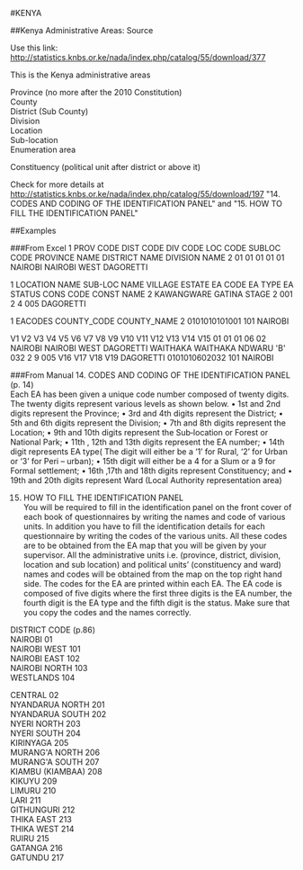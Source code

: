 #KENYA

##Kenya Administrative Areas: Source

Use this link: http://statistics.knbs.or.ke/nada/index.php/catalog/55/download/377    

This is the Kenya administrative areas   

Province (no more after the 2010 Constitution)   
County   
District (Sub County)    
Division   
Location   
Sub-location   
Enumeration area   
 
Constituency (political unit after district or above it)   

Check for more details at http://statistics.knbs.or.ke/nada/index.php/catalog/55/download/197 "14.    
CODES AND CODING OF THE IDENTIFICATION PANEL" and "15. HOW TO FILL THE IDENTIFICATION PANEL"   


##Examples

###From Excel
1 PROV CODE DIST CODE DIV CODE LOC CODE SUBLOC CODE PROVINCE NAME DISTRICT NAME DIVISION NAME
2        01        01       01       01          01       NAIROBI  NAIROBI WEST     DAGORETTI

1 LOCATION NAME SUB-LOC NAME VILLAGE ESTATE EA CODE EA TYPE EA STATUS CONS CODE CONST NAME
2    KAWANGWARE       GATINA        STAGE 2     001       2         4       005  DAGORETTI

1       EACODES COUNTY_CODE COUNTY_NAME
2 0101010101001         101     NAIROBI


V1 V2 V3 V4 V5      V6           V7        V8       V9      V10        V11 V12 V13 V14 V15
01 01 01 06 02 NAIROBI NAIROBI WEST DAGORETTI WAITHAKA WAITHAKA NDWARU 'B' 032   2   9 005
      V16           V17 V18     V19
DAGORETTI 0101010602032 101 NAIROBI


###From Manual
14. CODES AND CODING OF THE IDENTIFICATION PANEL (p. 14)   
Each EA has been given a unique code number composed of twenty digits. The
twenty digits represent various levels as shown below.
• 1st and 2nd digits represent the Province;
• 3rd and 4th digits represent the District;
• 5th and 6th digits represent the Division;
• 7th and 8th digits represent the Location;
• 9th and 10th digits represent the Sub‐location or Forest or National Park;
• 11th , 12th and 13th digits represent the EA number;
• 14th digit represents EA type( The digit will either be a ‘1’ for Rural, ‘2’ for Urban
or ‘3’ for Peri – urban);
• 15th digit will either be a 4 for a Slum or a 9 for Formal settlement;
• 16th ,17th and 18th digits represent Constituency; and
• 19th and 20th digits represent Ward (Local Authority representation area) 

15. HOW TO FILL THE IDENTIFICATION PANEL   
You will be required to fill in the identification panel on the front cover of each book
of questionnaires by writing the names and code of various units. In addition you
have to fill the identification details for each questionnaire by writing the codes of
the various units. All these codes are to be obtained from the EA map that you will
be given by your supervisor. All the administrative units i.e. (province, district,
division, location and sub location) and political units’ (constituency and ward)
names and codes will be obtained from the map on the top right hand side. The
codes for the EA are printed within each EA. The EA code is composed of five digits
where the first three digits is the EA number, the fourth digit is the EA type and the
fifth digit is the status. Make sure that you copy the codes and the names correctly. 


DISTRICT CODE (p.86)    
NAIROBI 01   
NAIROBI WEST 101   
NAIROBI EAST 102   
NAIROBI NORTH 103   
WESTLANDS 104   

CENTRAL 02   
NYANDARUA NORTH 201   
NYANDARUA SOUTH 202   
NYERI NORTH 203   
NYERI SOUTH 204   
KIRINYAGA 205   
MURANG'A NORTH 206   
MURANG'A SOUTH 207   
KIAMBU (KIAMBAA) 208   
KIKUYU 209   
LIMURU 210   
LARI 211   
GITHUNGURI 212   
THIKA EAST 213   
THIKA WEST 214   
RUIRU 215   
GATANGA 216   
GATUNDU 217     
